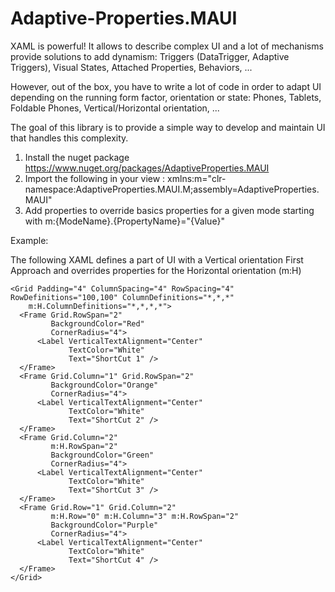 # Adaptive-Properties.MAUI

XAML is powerful! It allows to describe complex UI and a lot of mechanisms provide solutions to add dynamism: Triggers (DataTrigger, Adaptive Triggers), Visual States, Attached Properties, Behaviors, ...

However, out of the box, you have to write a lot of code in order to adapt UI depending on the running form factor, orientation or state: Phones, Tablets, Foldable Phones, Vertical/Horizontal orientation, ...

The goal of this library is to provide a simple way to develop and maintain UI that handles this complexity.

1) Install the nuget package https://www.nuget.org/packages/AdaptiveProperties.MAUI
2) Import the following in your view : xmlns:m="clr-namespace:AdaptiveProperties.MAUI.M;assembly=AdaptiveProperties.MAUI"
3) Add properties to override basics properties for a given mode starting with m:{ModeName}.{PropertyName}="{Value}"

Example:

The following XAML defines a part of UI with a Vertical orientation First Approach and overrides properties for the Horizontal orientation (m:H)
```
<Grid Padding="4" ColumnSpacing="4" RowSpacing="4" RowDefinitions="100,100" ColumnDefinitions="*,*,*"
    m:H.ColumnDefinitions="*,*,*,*">
  <Frame Grid.RowSpan="2"
         BackgroundColor="Red"
         CornerRadius="4">
      <Label VerticalTextAlignment="Center"
             TextColor="White"
             Text="ShortCut 1" />
  </Frame>
  <Frame Grid.Column="1" Grid.RowSpan="2"
         BackgroundColor="Orange"
         CornerRadius="4">
      <Label VerticalTextAlignment="Center"
             TextColor="White"
             Text="ShortCut 2" />
  </Frame>
  <Frame Grid.Column="2"
         m:H.RowSpan="2"
         BackgroundColor="Green"
         CornerRadius="4">
      <Label VerticalTextAlignment="Center"
             TextColor="White"
             Text="ShortCut 3" />
  </Frame>
  <Frame Grid.Row="1" Grid.Column="2"
         m:H.Row="0" m:H.Column="3" m:H.RowSpan="2"
         BackgroundColor="Purple"
         CornerRadius="4">
      <Label VerticalTextAlignment="Center"
             TextColor="White"
             Text="ShortCut 4" />
  </Frame>
</Grid>
```

